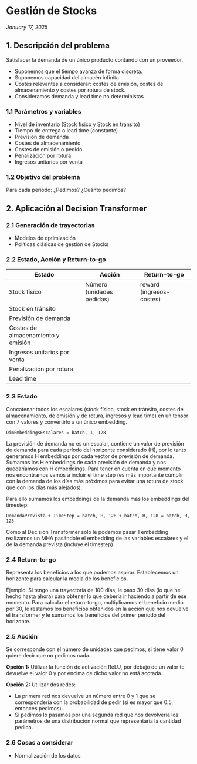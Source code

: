 # Gestión de Stocks

*January 17, 2025*

## 1. Descripción del problema

Satisfacer la demanda de un único producto contando con un proveedor.

- Suponemos que el tiempo avanza de forma discreta.
- Suponemos capacidad del almacén infinita
- Costes relevantes a considerar: costes de emisión, costes de almacenamiento y costes por rotura de stock.
- Consideramos demanda y lead time no deterministas

### 1.1 Parámetros y variables
- Nivel de inventario (Stock físico y Stock en tránsito)
- Tiempo de entrega o lead time (constante)
- Previsión de demanda
- Costes de almacenamiento
- Costes de emisión o pedido
- Penalización por rotura
- Ingresos unitarios por venta

### 1.2 Objetivo del problema
Para cada período: ¿Pedimos? ¿Cuánto pedimos?

## 2. Aplicación al Decision Transformer

### 2.1 Generación de trayectorias
- Modelos de optimización
- Políticas clásicas de gestión de Stocks

### 2.2 Estado, Acción y Return-to-go

| Estado | Acción | Return-to-go |
|--------|--------|--------------|
| Stock físico | Número (unidades pedidas) | reward (ingresos-costes) |
| Stock en tránsito | | |
| Previsión de demanda | | |
| Costes de almacenamiento y emisión | | |
| Ingresos unitarios por venta | | |
| Penalización por rotura | | |
| Lead time | | |

### 2.3 Estado

Concatenar todos los escalares (stock físico, stock en tránsito, costes de almacenamiento, de emisión y de rotura, ingresos y lead time) en un tensor con 7 valores y convertirlo a un único embedding.

`DimEmbeddingsEscalares = batch, 1, 128`

La previsión de demanda no es un escalar, contiene un valor de previsión de demanda para cada período del horizonte considerado (H), por lo tanto generamos H embeddings por cada vector de previsión de demanda. Sumamos los H embeddings de cada previsión de demanda y nos quedaríamos con H embeddings. Para tener en cuenta en que momento nos encontramos vamos a incluir el time step (es más importante cumplir con la demanda de los días más próximos para evitar una rotura de stock que con los días más alejados).

Para ello sumamos los embeddings de la demanda más los embeddings del timestep:

`DemandaPrevista + TimeStep = batch, H, 128 + batch, H, 128 = batch, H, 128`

Como al Decision Transformer solo le podemos pasar 1 embedding realizamos un MHA pasándole el embedding de las variables escalares y el de la demanda prevista (incluye el timestep)

### 2.4 Return-to-go

Representa los beneficios a los que podemos aspirar. Establecemos un horizonte para calcular la media de los beneficios.

Ejemplo: Si tengo una trayectoria de 100 días, le paso 30 días (lo que he hecho hasta ahora) para obtener lo que debería ir haciendo a partir de ese momento. Para calcular el return-to-go, multiplicamos el beneficio medio por 30, le restamos los beneficios obtenidos en la acción que nos devuelve el transformer y le sumamos los beneficios del primer período del horizonte.

### 2.5 Acción

Se corresponde con el número de unidades que pedimos, si tiene valor 0 quiere decir que no pedimos nada.

**Opción 1:** Utilizar la función de activación ReLU, por debajo de un valor te devuelve el valor 0 y por encima de dicho valor no está acotada.

**Opción 2:** Utilizar dos redes:
- La primera red nos devuelve un número entre 0 y 1 que se correspondería con la probabilidad de pedir (si es mayor que 0.5, entonces pedimos).
- Si pedimos lo pasamos por una segunda red que nos devolvería los parámetros de una distribución normal que representaría la cantidad pedida.

### 2.6 Cosas a considerar
- Normalización de los datos 